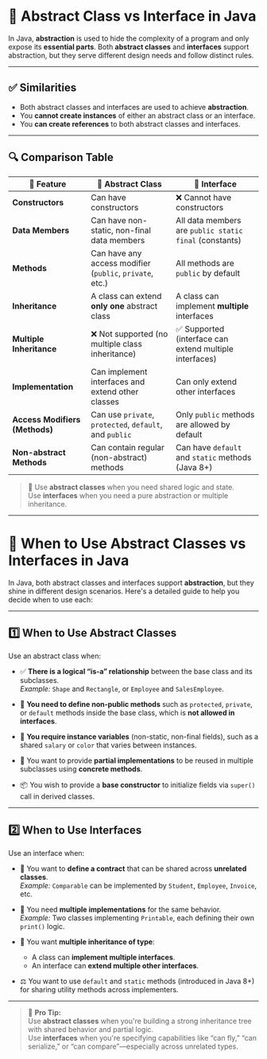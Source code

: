 # 🎯 Abstract Class vs Interface in Java

In Java, **abstraction** is used to hide the complexity of a program and only expose its **essential parts**. Both **abstract classes** and **interfaces** support abstraction, but they serve different design needs and follow distinct rules.

---

## ✅ Similarities

- Both abstract classes and interfaces are used to achieve **abstraction**.
- You **cannot create instances** of either an abstract class or an interface.
- You **can create references** to both abstract classes and interfaces.

---

## 🔍 Comparison Table

| 🔑 Feature                      | 🧩 Abstract Class                                         | 🎯 Interface                                               |
|-------------------------------|----------------------------------------------------------|-----------------------------------------------------------|
| **Constructors**               | Can have constructors                                    | ❌ Cannot have constructors                               |
| **Data Members**               | Can have non-static, non-final data members              | All data members are `public static final` (constants)    |
| **Methods**                    | Can have any access modifier (`public`, `private`, etc.) | All methods are `public` by default                       |
| **Inheritance**               | A class can extend **only one** abstract class            | A class can implement **multiple** interfaces              |
| **Multiple Inheritance**       | ❌ Not supported (no multiple class inheritance)          | ✅ Supported (interface can extend multiple interfaces)     |
| **Implementation**             | Can implement interfaces and extend other classes        | Can only extend other interfaces                          |
| **Access Modifiers (Methods)** | Can use `private`, `protected`, `default`, and `public`  | Only `public` methods are allowed by default              |
| **Non-abstract Methods**       | Can contain regular (non-abstract) methods               | Can have `default` and `static` methods (Java 8+)         |



> 📌 Use **abstract classes** when you need shared logic and state.  
> Use **interfaces** when you need a pure abstraction or multiple inheritance.

---
# 🧠 When to Use Abstract Classes vs Interfaces in Java

In Java, both abstract classes and interfaces support **abstraction**, but they shine in different design scenarios. Here's a detailed guide to help you decide when to use each:

---

## 1️⃣ When to Use **Abstract Classes**

Use an abstract class when:

- ✅ **There is a logical “is-a” relationship** between the base class and its subclasses.  
  _Example:_ `Shape` and `Rectangle`, or `Employee` and `SalesEmployee`.

- 🔐 **You need to define non-public methods** such as `protected`, `private`, or `default` methods inside the base class, which is **not allowed in interfaces**.

- 🧩 **You require instance variables** (non-static, non-final fields), such as a shared `salary` or `color` that varies between instances.

- 🧰 You want to provide **partial implementations** to be reused in multiple subclasses using **concrete methods**.

- 📦 You wish to provide a **base constructor** to initialize fields via `super()` call in derived classes.

---

## 2️⃣ When to Use **Interfaces**

Use an interface when:

- 🔄 You want to **define a contract** that can be shared across **unrelated classes**.  
  _Example:_ `Comparable` can be implemented by `Student`, `Employee`, `Invoice`, etc.

- 🧪 You need **multiple implementations** for the same behavior.  
  _Example:_ Two classes implementing `Printable`, each defining their own `print()` logic.

- 🧬 You want **multiple inheritance of type**:
  - A class can **implement multiple interfaces**.
  - An interface can **extend multiple other interfaces**.

- ⚖️ You want to use `default` and `static` methods (introduced in Java 8+) for sharing utility methods across implementers.

---

> 🎯 **Pro Tip:**  
> Use **abstract classes** when you're building a strong inheritance tree with shared behavior and partial logic.  
> Use **interfaces** when you're specifying capabilities like “can fly,” “can serialize,” or “can compare”—especially across unrelated types.
